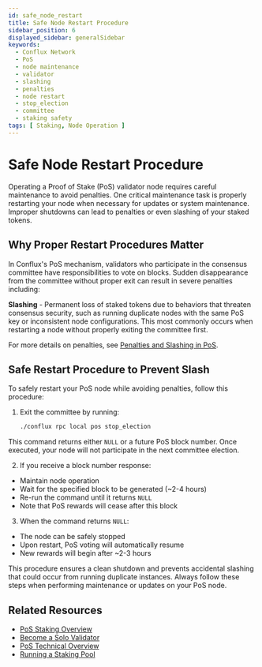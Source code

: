 ```yaml
---
id: safe_node_restart
title: Safe Node Restart Procedure
sidebar_position: 6
displayed_sidebar: generalSidebar
keywords:
  - Conflux Network
  - PoS
  - node maintenance
  - validator
  - slashing
  - penalties
  - node restart
  - stop_election
  - committee
  - staking safety
tags: [ Staking, Node Operation ]
---
```


# Safe Node Restart Procedure

Operating a Proof of Stake (PoS) validator node requires careful maintenance to avoid penalties. One critical maintenance task is properly restarting your node when necessary for updates or system maintenance. Improper shutdowns can lead to penalties or even slashing of your staked tokens.

## Why Proper Restart Procedures Matter

In Conflux's PoS mechanism, validators who participate in the consensus committee have responsibilities to vote on blocks. Sudden disappearance from the committee without proper exit can result in severe penalties including:

**Slashing** - Permanent loss of staked tokens due to behaviors that threaten consensus security, such as running duplicate nodes with the same PoS key or inconsistent node configurations. This most commonly occurs when restarting a node without properly exiting the committee first.

For more details on penalties, see [Penalties and Slashing in PoS](/docs/general/conflux-basics/consensus-mechanisms/proof-of-stake/penalties_and_slash).

## Safe Restart Procedure to Prevent Slash

To safely restart your PoS node while avoiding penalties, follow this procedure:

1. Exit the committee by running:
   ```bash
   ./conflux rpc local pos stop_election
   ```
  This command returns either `NULL` or a future PoS block number. Once executed, your node will not participate in the next committee election.

2. If you receive a block number response:
  - Maintain node operation
  - Wait for the specified block to be generated (~2-4 hours)
  - Re-run the command until it returns `NULL`
  - Note that PoS rewards will cease after this block

3. When the command returns `NULL`:
  - The node can be safely stopped
  - Upon restart, PoS voting will automatically resume
  - New rewards will begin after ~2-3 hours

This procedure ensures a clean shutdown and prevents accidental slashing that could occur from running duplicate instances. Always follow these steps when performing maintenance or updates on your PoS node.

## Related Resources

- [PoS Staking Overview](/docs/general/mine-stake/stake/staking-overview)
- [Become a Solo Validator](/docs/general/mine-stake/stake/become-a-solo-validator)
- [PoS Technical Overview](/docs/general/conflux-basics/consensus-mechanisms/proof-of-stake/pos_overview)
- [Running a Staking Pool](/docs/general/mine-stake/stake/running-staking-pool)
